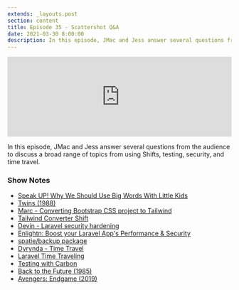 ```yaml
---
extends: _layouts.post
section: content
title: Episode 35 - Scattershot Q&A
date: 2021-03-30 8:00:00
description: In this episode, JMac and Jess answer several questions from the audience to discuss a broad range of topics from using Shifts, testing, security, and time travel.
---
```

<iframe src="https://share.transistor.fm/e/cf499ade" width="100%" height="180" frameborder="0" scrolling="no" seamless="true" style="width:100%; height:180px;"></iframe>

In this episode, JMac and Jess answer several questions from the audience to discuss a broad range of topics from using Shifts, testing, security, and time travel.

### Show Notes
- [Speak UP! Why We Should Use Big Words With Little Kids](https://notjustcute.com/2010/07/20/speak-up-why-we-should-use-big-words-with-little-kids/)
- [Twins (1988)](https://www.imdb.com/title/tt0096320/)
- [Marc - Converting Bootstrap CSS project to Tailwind](https://twitter.com/marc_hampson/status/1374498295444250629)
- [Tailwind Converter Shift](https://laravelshift.com/convert-bootstrap-to-tailwind-css)
- [Devin - Laravel security hardening](https://twitter.com/devinhyden/status/1374499814721785864)
- [Enlightn: Boost your Laravel App's Performance & Security](https://www.laravel-enlightn.com/)
- [spatie/backup package](https://github.com/spatie/laravel-backup)
- [Dyrynda - Time Travel](https://twitter.com/michaeldyrynda/status/1374510488520777731)
- [Laravel Time Traveling](https://laravel.com/docs/8.x/mocking#interacting-with-time)
- [Testing with Carbon](https://carbon.nesbot.com/docs/#api-testing)
- [Back to the Future (1985)](https://www.imdb.com/title/tt0088763/)
- [Avengers: Endgame (2019)](https://www.imdb.com/title/tt4154796/)
